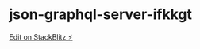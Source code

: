# json-graphql-server-ifkkgt

[Edit on StackBlitz ⚡️](https://stackblitz.com/edit/json-graphql-server-ifkkgt)
